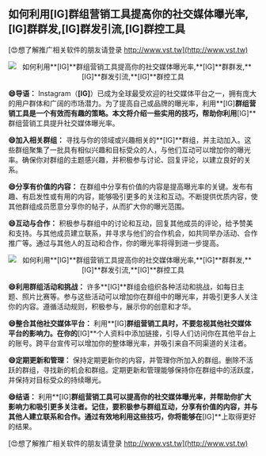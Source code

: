 ## **如何利用**[IG]**群组营销工具提高你的社交媒体曝光率,**[IG]**群群发,**[IG]**群发引流,**[IG]**群控工具**

[😍想了解推广相关软件的朋友请登录 http://www.vst.tw](http://www.vst.tw)

 <center><img src="https://vst.tw/MP4/tuiguang/png/3.png" alt="如何利用**[IG]**群组营销工具提高你的社交媒体曝光率,**[IG]**群群发,**[IG]**群发引流,**[IG]**群控工具"></center>

**😄导语：**
Instagram（**[IG]**）已成为全球最受欢迎的社交媒体平台之一，拥有庞大的用户群体和广阔的市场潜力。为了提高自己或品牌的曝光率，利用**[IG]**群组营销工具是一个有效而有趣的策略。本文将介绍一些实用的技巧，帮助你利用**[IG]**群组营销工具提升社交媒体曝光率。

**😄加入相关群组：**
寻找与你的领域或兴趣相关的**[IG]**群组，并主动加入。这些群组聚集了一批具有相似兴趣和目标受众的人，与他们互动可以增加你的曝光率。确保你对群组的主题感兴趣，并积极参与讨论、回复评论，以建立良好的关系。

**😄分享有价值的内容：**
在群组中分享有价值的内容是提高曝光率的关键。发布有趣、有启发性或有用的内容，能够吸引更多的关注和互动。不断提供优质内容，使其他群组成员愿意分享你的帖子，从而扩大你的曝光范围。

**😄互动与合作：**
积极参与群组中的讨论和互动，回复其他成员的评论，给予赞美和支持。与其他成员建立联系，并寻求与他们的合作机会，如共同举办活动、合作推广等。通过与其他人的互动和合作，你的曝光率将得到进一步提高。

 <center><img src="https://vst.tw/MP4/tuiguang/png/7.png" alt="如何利用**[IG]**群组营销工具提高你的社交媒体曝光率,**[IG]**群群发,**[IG]**群发引流,**[IG]**群控工具"></center>

**😄利用群组活动和挑战：**
许多**[IG]**群组会组织各种活动和挑战，如每日主题、照片比赛等。参与这些活动可以增加你在群组中的曝光率，并吸引更多人关注你的内容。遵循活动规则，积极参与，展示你的创意和才华。

**😄整合其他社交媒体平台：**
利用**[IG]**群组营销工具时，不要忽视其他社交媒体平台的影响力。在你的**[IG]**个人资料中添加链接，引导人们访问你在其他平台上的账号。跨平台宣传可以增加你的整体曝光率，并吸引来自不同渠道的关注者。

**😄定期更新和管理：**
保持定期更新你的内容，并管理你所加入的群组。删除不活跃的群组，寻找新的机会和群组。定期更新和管理能够保持你在群组中的活跃度，并保持对目标受众的持续曝光。

**😄结语：**
利用**[IG]**群组营销工具可以提高你的社交媒体曝光率，并帮助你扩大影响力和吸引更多关注者。记住，要积极参与群组互动，分享有价值的内容，并与其他人建立联系和合作。通过有效地利用这些技巧，你将能够在**[IG]**上取得更好的结果。

[😍想了解推广相关软件的朋友请登录 http://www.vst.tw](http://www.vst.tw)



